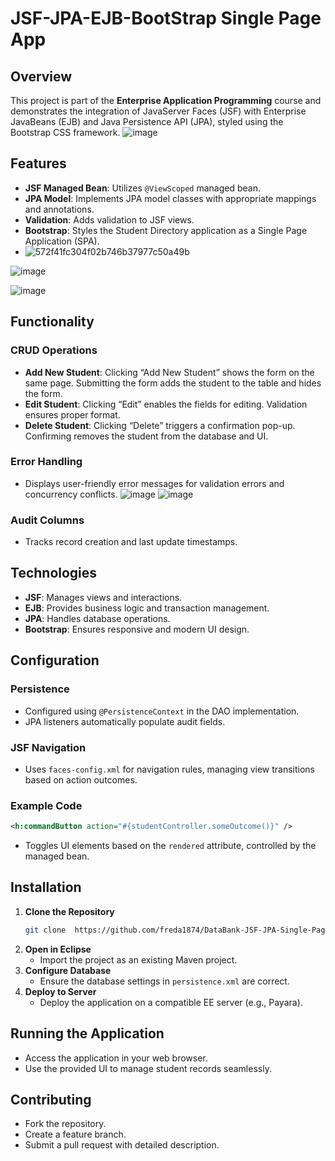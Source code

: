 # JSF-JPA-EJB-BootStrap Single Page App

## Overview
This project is part of the **Enterprise Application Programming** course and demonstrates the integration of JavaServer Faces (JSF) with Enterprise JavaBeans (EJB) and Java Persistence API (JPA), styled using the Bootstrap CSS framework.
![image](https://github.com/freda1874/DataBank-JSF-JPA-Single-Page-App/assets/85437054/5090fa5d-f099-44fa-a592-42fe46aae5cb)

## Features
- **JSF Managed Bean**: Utilizes `@ViewScoped` managed bean.
- **JPA Model**: Implements JPA model classes with appropriate mappings and annotations.
- **Validation**: Adds validation to JSF views.
- **Bootstrap**: Styles the Student Directory application as a Single Page Application (SPA).
- ![572f41fc304f02b746b37977c50a49b](https://github.com/freda1874/DataBank-JSF-JPA-Single-Page-App/assets/85437054/5ddab97c-ef0a-4b2e-80a4-fed9e9d4622c)

![image](https://github.com/freda1874/DataBank-JSF-JPA-Single-Page-App/assets/85437054/e3b24520-6392-41c1-a3d7-8f16351ddac4)

![image](https://github.com/freda1874/DataBank-JSF-JPA-Single-Page-App/assets/85437054/c134557f-3519-44d1-8f90-3d7158bb291b)

## Functionality
### CRUD Operations
- **Add New Student**: Clicking “Add New Student” shows the form on the same page. Submitting the form adds the student to the table and hides the form.
- **Edit Student**: Clicking “Edit” enables the fields for editing. Validation ensures proper format.
- **Delete Student**: Clicking “Delete” triggers a confirmation pop-up. Confirming removes the student from the database and UI.

### Error Handling
- Displays user-friendly error messages for validation errors and concurrency conflicts.
![image](https://github.com/freda1874/DataBank-JSF-JPA-Single-Page-App/assets/85437054/ff6fa00e-5fed-4acc-b524-1a56f8304e68)
![image](https://github.com/freda1874/DataBank-JSF-JPA-Single-Page-App/assets/85437054/31582a52-e72c-4483-8efd-824ad00d2c85)

### Audit Columns
- Tracks record creation and last update timestamps.

## Technologies
- **JSF**: Manages views and interactions.
- **EJB**: Provides business logic and transaction management.
- **JPA**: Handles database operations.
- **Bootstrap**: Ensures responsive and modern UI design.

## Configuration
### Persistence
- Configured using `@PersistenceContext` in the DAO implementation.
- JPA listeners automatically populate audit fields.

### JSF Navigation
- Uses `faces-config.xml` for navigation rules, managing view transitions based on action outcomes.

### Example Code
```xml
<h:commandButton action="#{studentController.someOutcome()}" />
```
- Toggles UI elements based on the `rendered` attribute, controlled by the managed bean.

## Installation
1. **Clone the Repository**
   ```sh
   git clone  https://github.com/freda1874/DataBank-JSF-JPA-Single-Page-App.git
   ```
2. **Open in Eclipse**
   - Import the project as an existing Maven project.
3. **Configure Database**
   - Ensure the database settings in `persistence.xml` are correct.
4. **Deploy to Server**
   - Deploy the application on a compatible EE server (e.g., Payara).

## Running the Application
- Access the application in your web browser.
- Use the provided UI to manage student records seamlessly.

## Contributing
- Fork the repository.
- Create a feature branch.
- Submit a pull request with detailed description.
 
